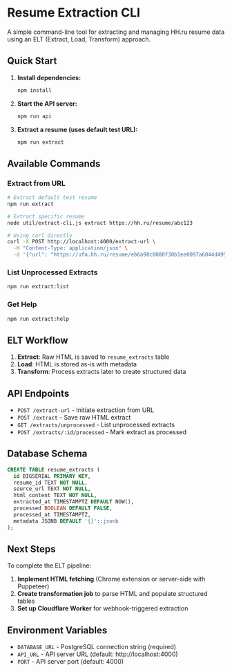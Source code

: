 # Resume Extraction CLI

A simple command-line tool for extracting and managing HH.ru resume data using an ELT (Extract, Load, Transform) approach.

## Quick Start

1. **Install dependencies:**
   ```bash
   npm install
   ```

2. **Start the API server:**
   ```bash
   npm run api
   ```

3. **Extract a resume (uses default test URL):**
   ```bash
   npm run extract
   ```

## Available Commands

### Extract from URL
```bash
# Extract default test resume
npm run extract

# Extract specific resume
node util/extract-cli.js extract https://hh.ru/resume/abc123

# Using curl directly
curl -X POST http://localhost:4000/extract-url \
  -H "Content-Type: application/json" \
  -d '{"url": "https://ufa.hh.ru/resume/eb6a98c0000f30b1ee0097a6044d4958673372"}'
```

### List Unprocessed Extracts
```bash
npm run extract:list
```

### Get Help
```bash
npm run extract:help
```

## ELT Workflow

1. **Extract**: Raw HTML is saved to `resume_extracts` table
2. **Load**: HTML is stored as-is with metadata
3. **Transform**: Process extracts later to create structured data

## API Endpoints

- `POST /extract-url` - Initiate extraction from URL
- `POST /extract` - Save raw HTML extract
- `GET /extracts/unprocessed` - List unprocessed extracts
- `POST /extracts/:id/processed` - Mark extract as processed

## Database Schema

```sql
CREATE TABLE resume_extracts (
  id BIGSERIAL PRIMARY KEY,
  resume_id TEXT NOT NULL,
  source_url TEXT NOT NULL,
  html_content TEXT NOT NULL,
  extracted_at TIMESTAMPTZ DEFAULT NOW(),
  processed BOOLEAN DEFAULT FALSE,
  processed_at TIMESTAMPTZ,
  metadata JSONB DEFAULT '{}'::jsonb
);
```

## Next Steps

To complete the ELT pipeline:

1. **Implement HTML fetching** (Chrome extension or server-side with Puppeteer)
2. **Create transformation job** to parse HTML and populate structured tables
3. **Set up Cloudflare Worker** for webhook-triggered extraction

## Environment Variables

- `DATABASE_URL` - PostgreSQL connection string (required)
- `API_URL` - API server URL (default: http://localhost:4000)
- `PORT` - API server port (default: 4000)